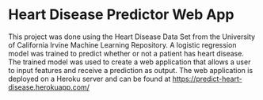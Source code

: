# Heart Disease Predictor Web App

This project was done using the Heart Disease Data Set from the University of California Irvine Machine Learning Repository. A logistic regression model was trained to predict whether or not a patient has heart disease. The trained model was used to create a web application that allows a user to input features and receive a prediction as output. The web application is deployed on a Heroku server and can be found at https://predict-heart-disease.herokuapp.com/

